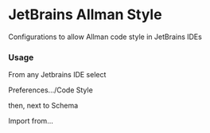 # JetBrains Allman Style

Configurations to allow Allman code style in JetBrains IDEs

### Usage

From any Jetbrains IDE select 

  Preferences.../Code Style
  
then, next to Schema

  Import from...
  
  
